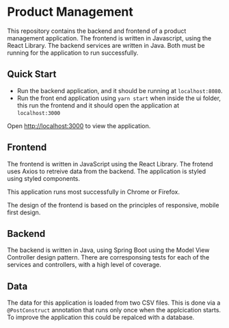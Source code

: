 # Product Management

This repository contains the backend and frontend of a product management application. The frontend is written in Javascript, using the React Library. The backend services are written in Java. Both must be running for the application to run successfully.

## Quick Start

- Run the backend application, and it should be running at `localhost:8080`.
- Run the front end application using `yarn start` when inside the ui folder, this run the frontend and it should open the application at `localhost:3000`

Open [http://localhost:3000](http://localhost:3000) to view the application.

## Frontend

The frontend is written in JavaScript using the React Library. The frotend uses Axios to retreive data from the backend. The application is styled using styled components.

This application runs most successfully in Chrome or Firefox.

The design of the frontend is based on the principles of responsive, mobile first design.

## Backend

The backend is written in Java, using Spring Boot using the Model View Controller design pattern. There are corresponsing tests for each of the services and controllers, with a high level of coverage.

## Data

The data for this application is loaded from two CSV files. This is done via a `@PostConstruct` annotation that runs only once when the applcication starts. To improve the application this could be repalced with a database.

